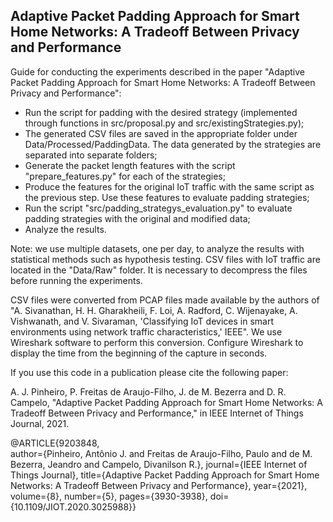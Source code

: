 <h2>Adaptive Packet Padding Approach for Smart Home Networks: A Tradeoff Between Privacy and Performance</h2>
Guide for conducting the experiments described in the paper "Adaptive Packet Padding Approach for Smart Home Networks: A Tradeoff Between Privacy and Performance":

- Run the script for padding with the desired strategy (implemented through functions in src/proposal.py and src/existingStrategies.py);
- The generated CSV files are saved in the appropriate folder under Data/Processed/PaddingData. The data generated by the strategies are separated into separate folders;
- Generate the packet length features with the script "prepare_features.py" for each of the strategies;
- Produce the features for the original IoT traffic with the same script as the previous step. Use these features to evaluate padding strategies;
- Run the script "src/padding_strategys_evaluation.py" to evaluate padding strategies with the original and modified data;
- Analyze the results.

Note: we use multiple datasets, one per day, to analyze the results with statistical methods such as hypothesis testing. CSV files with IoT traffic are located in the "Data/Raw" folder. It is necessary to decompress the files before running the experiments.  

CSV files were converted from PCAP files made available by the authors of "A. Sivanathan, H. H. Gharakheili, F. Loi, A. Radford, C. Wijenayake, A. Vishwanath, and V. Sivaraman, 'Classifying IoT devices in smart environments using network traffic characteristics,' IEEE". We use Wireshark software to perform this conversion. Configure Wireshark to display the time from the beginning of the capture in seconds.

If you use this code in a publication please cite the following paper:

A. J. Pinheiro, P. Freitas de Araujo-Filho, J. de M. Bezerra and D. R. Campelo, "Adaptive Packet Padding Approach for Smart Home Networks: A Tradeoff Between Privacy and Performance," in IEEE Internet of Things Journal, 2021.

@ARTICLE{9203848,  
author={Pinheiro, Antônio J. and Freitas de Araujo-Filho, Paulo and de M. Bezerra, Jeandro and Campelo, Divanilson R.},  journal={IEEE Internet of Things Journal},  title={Adaptive Packet Padding Approach for Smart Home Networks: A Tradeoff Between Privacy and Performance},  year={2021},  volume={8},  number={5},  pages={3930-3938},  doi={10.1109/JIOT.2020.3025988}}